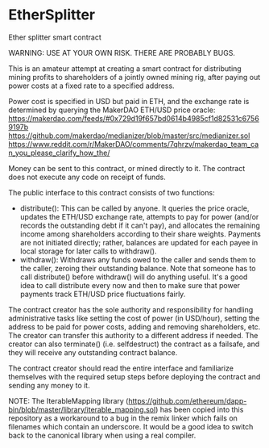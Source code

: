 # EtherSplitter
Ether splitter smart contract

WARNING: USE AT YOUR OWN RISK. THERE ARE PROBABLY BUGS.

This is an amateur attempt at creating a smart contract for distributing mining profits to shareholders of a jointly owned mining rig, after paying out power costs at a fixed rate to a specified address.

Power cost is specified in USD but paid in ETH, and the exchange rate is determined by querying the MakerDAO ETH/USD price oracle:
https://makerdao.com/feeds/#0x729d19f657bd0614b4985cf1d82531c67569197b
https://github.com/makerdao/medianizer/blob/master/src/medianizer.sol
https://www.reddit.com/r/MakerDAO/comments/7qhrzv/makerdao_team_can_you_please_clarify_how_the/

Money can be sent to this contract, or mined directly to it. The contract does not execute any code on receipt of funds.

The public interface to this contract consists of two functions:
 * distribute(): This can be called by anyone. It queries the price oracle, updates the ETH/USD exchange rate, attempts to pay for power (and/or records the outstanding debt if it can't pay), and allocates the remaining income among shareholders according to their share weights. Payments are not initiated directly; rather, balances are updated for each payee in local storage for later calls to withdraw().
 * withdraw(): Withdraws any funds owed to the caller and sends them to the caller, zeroing their outstanding balance.
Note that someone has to call distribute() before withdraw() will do anything useful. It's a good idea to call distribute every now and then to make sure that power payments track ETH/USD price fluctuations fairly.

The contract creator has the sole authority and responsibility for handling administrative tasks like setting the cost of power (in USD/hour), setting the address to be paid for power costs, adding and removing shareholders, etc. The creator can transfer this authority to a different address if needed. The creator can also terminate() (i.e. selfdestruct) the contract as a failsafe, and they will receive any outstanding contract balance.

The contract creator should read the entire interface and familiarize themselves with the required setup steps before deploying the contract and sending any money to it.

NOTE: The IterableMapping library (https://github.com/ethereum/dapp-bin/blob/master/library/iterable_mapping.sol) has been copied into this repository as a workaround to a bug in the remix linker which fails on filenames which contain an underscore. It would be a good idea to switch back to the canonical library when using a real compiler.
